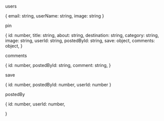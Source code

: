 users

{
  email: string,
  userName: string,
  image: string
}

pin

{
  id: number,
  title: string,
  about: string,
  destination: string, <!-- url -->
  category: string,
  image: string,
  userId: string,
  postedById: string,
  save: object,
  comments: object,
}

comments

{
  id: number,
  postedById: string,
  comment: string,
}

save 

{
  id: number,
  postedById: number,
  userId: number
}

postedBy

{
  id: number,
  userId: number,
  
}